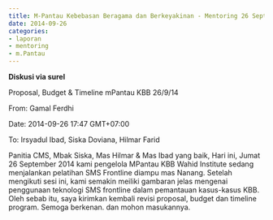 ```yaml
---
title: M-Pantau Kebebasan Beragama dan Berkeyakinan - Mentoring 26 September 2014
date: 2014-09-26
categories:
- laporan
- mentoring
- m.Pantau
---
```


**Diskusi via surel**

Proposal, Budget & Timeline mPantau KBB 26/9/14

From: Gamal Ferdhi 

Date: 2014-09-26 17:47 GMT+07:00 

To: Irsyadul Ibad, Siska Doviana, Hilmar Farid

Panitia CMS, Mbak Siska, Mas Hilmar & Mas Ibad yang baik, 
Hari ini, Jumat 26 September 2014 kami pengelola MPantau KBB Wahid Institute sedang menjalankan pelatihan SMS Frontline diampu mas Nanang. Setelah mengikuti sesi ini, kami semakin meiliki gambaran jelas mengenai penggunaan teknologi SMS frontline dalam pemantauan kasus-kasus KBB. 
Oleh sebab itu, saya kirimkan kembali revisi proposal, budget dan timeline program. 
Semoga berkenan. dan mohon masukannya.
